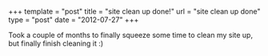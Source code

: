 +++
template = "post"
title = "site clean up done!"
url = "site clean up done"
type = "post"
date = "2012-07-27" 
+++
<p>Took a couple of months to finally squeeze some time to clean my site up, but finally finish cleaning it :)</p>
